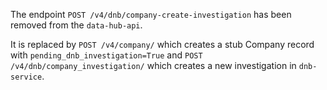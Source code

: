 The endpoint `POST /v4/dnb/company-create-investigation` has been removed from the `data-hub-api`.

It is replaced by `POST /v4/company/` which creates a stub Company record with `pending_dnb_investigation=True` and `POST /v4/dnb/company_investigation/` which creates a new investigation in `dnb-service`.
